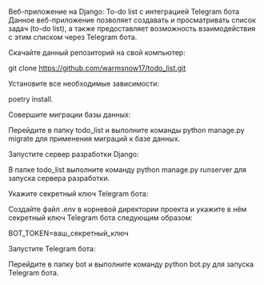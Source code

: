 Веб-приложение на Django: To-do list с интеграцией Telegram бота Данное веб-приложение позволяет создавать и просматривать список задач (to-do list), а также предоставляет возможность взаимодействия с этим списком через Telegram бота.

Скачайте данный репозиторий на свой компьютер:

git clone https://github.com/warmsnow17/todo_list.git

Установите все необходимые зависимости:

poetry install.

Совершите миграции базы данных:

Перейдите в папку todo_list и выполните команды python manage.py migrate для применения миграций к базе данных.

Запустите сервер разработки Django:

В папке todo_list выполните команду python manage.py runserver для запуска сервера разработки.

Укажите секретный ключ Telegram бота:

Создайте файл .env в корневой директории проекта и укажите в нём секретный ключ Telegram бота следующим образом:

BOT_TOKEN=ваш_секретный_ключ

Запустите Telegram бота:

Перейдите в папку bot и выполните команду python bot.py для запуска Telegram бота.